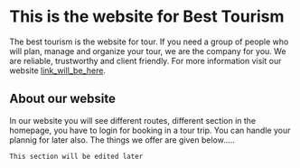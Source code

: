 # This is the website for Best Tourism
The best tourism is the website for tour. If you need a group of people who will plan, manage and organize your tour, we are the company for you. We are reliable, trustworthy and client friendly. For more information visit our website [link_will_be_here](something_is_here).

## About our website
In our website you will see different routes, different section in the homepage, you have to login for booking in a tour trip. You can handle your plannig for later also. The things we offer are given below.....


`This section will be edited later`